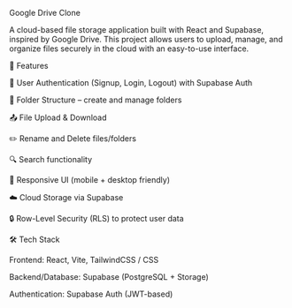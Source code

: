 Google Drive Clone

A cloud-based file storage application built with React and Supabase, inspired by Google Drive.
This project allows users to upload, manage, and organize files securely in the cloud with an easy-to-use interface.


🚀 Features

🔑 User Authentication (Signup, Login, Logout) with Supabase Auth

📂 Folder Structure – create and manage folders

📤 File Upload & Download

✏️ Rename and Delete files/folders

🔍 Search functionality

📱 Responsive UI (mobile + desktop friendly)

☁️ Cloud Storage via Supabase

🔒 Row-Level Security (RLS) to protect user data




🛠️ Tech Stack

Frontend: React, Vite, TailwindCSS / CSS

Backend/Database: Supabase (PostgreSQL + Storage)

Authentication: Supabase Auth (JWT-based)

